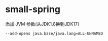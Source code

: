 # small-spring

添加 JVM 参数(从JDK1.8换到JDK17)

```shell
--add-opens java.base/java.lang=ALL-UNNAMED
```


